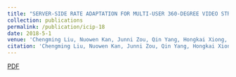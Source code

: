 ```yaml
---
title: "SERVER-SIDE RATE ADAPTATION FOR MULTI-USER 360-DEGREE VIDEO STREAMING"
collection: publications
permalink: /publication/icip-18
date: 2018-5-1
venue: 'Chengming Liu, Nuowen Kan, Junni Zou, Qin Yang, Hongkai Xiong, "SERVER-SIDE RATE ADAPTATION FOR MULTI-USER 360-DEGREE VIDEO STREAMING",accepted by IEEE International Conference on Image Processing (ICIP)'
citation: 'Chengming Liu, Nuowen Kan, Junni Zou, Qin Yang, Hongkai Xiong, "SERVER-SIDE RATE ADAPTATION FOR MULTI-USER 360-DEGREE VIDEO STREAMING",accepted by IEEE International Conference on Image Processing (ICIP).'
---
```

[PDF](https://QinYang12.github.io/files/icip-18.pdf)
